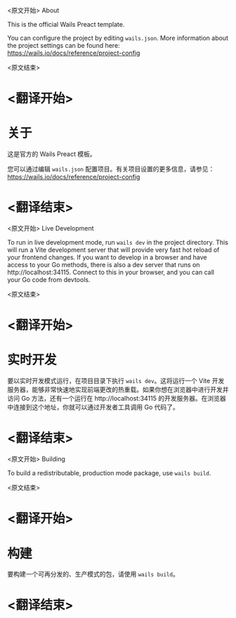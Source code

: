 
<原文开始>
About

This is the official Wails Preact template.

You can configure the project by editing `wails.json`. More information about the project settings can be found
here: https://wails.io/docs/reference/project-config


<原文结束>

# <翻译开始>
# 关于

这是官方的 Wails Preact 模板。

您可以通过编辑 `wails.json` 配置项目。有关项目设置的更多信息，请参见：
https://wails.io/docs/reference/project-config

# <翻译结束>


<原文开始>
Live Development

To run in live development mode, run `wails dev` in the project directory. This will run a Vite development
server that will provide very fast hot reload of your frontend changes. If you want to develop in a browser
and have access to your Go methods, there is also a dev server that runs on http://localhost:34115. Connect
to this in your browser, and you can call your Go code from devtools.


<原文结束>

# <翻译开始>
# 实时开发

要以实时开发模式运行，在项目目录下执行 `wails dev`。这将运行一个 Vite 开发服务器，能够非常快速地实现前端更改的热重载。如果你想在浏览器中进行开发并访问 Go 方法，还有一个运行在 http://localhost:34115 的开发服务器。在浏览器中连接到这个地址，你就可以通过开发者工具调用 Go 代码了。

# <翻译结束>


<原文开始>
Building

To build a redistributable, production mode package, use `wails build`.

<原文结束>

# <翻译开始>
# 构建

要构建一个可再分发的、生产模式的包，请使用 `wails build`。

# <翻译结束>

